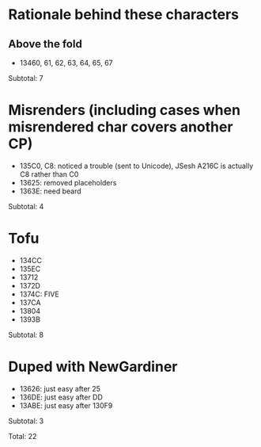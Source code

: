 ﻿# Rationale behind these characters

## Above the fold
- 13460, 61, 62, 63, 64, 65, 67

Subtotal: 7

# Misrenders (including cases when misrendered char covers another CP)
- 135C0, C8: noticed a trouble (sent to Unicode), JSesh A216C is actually C8 rather than C0
- 13625: removed placeholders
- 1363E: need beard

Subtotal: 4

# Tofu
- 134CC
- 135EC
- 13712
- 1372D
- 1374C: FIVE
- 137CA
- 13804
- 1393B

Subtotal: 8

# Duped with NewGardiner
- 13626: just easy after 25
- 136DE: just easy after DD
- 13ABE: just easy after 130F9

Subtotal: 3

Total: 22
